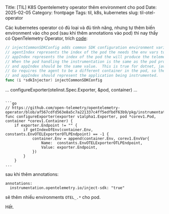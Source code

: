 Title: [TIL] K8S Opentelemetry operator thêm environment cho pod
Date: 2025-02-05
Category: frontpage
Tags: til, k8s, kubernetes
slug: til-otel-operator

Các kubernetes operator có đủ loại và đủ tính năng, nhưng tự thêm biến environment vào cho pod (sau khi thêm annotations vào pod) thì nay thấy có OpenTelemetry Operator, trích [code](https://github.com/open-telemetry/opentelemetry-operator/blob/6782fdfb2a4cb59541bec2299a4553cd952debee/pkg/instrumentation/sdk.go#L296):

```go
// injectCommonSDKConfig adds common SDK configuration environment variables to the necessary pod
// agentIndex represents the index of the pod the needs the env vars to instrument the application.
// appIndex represents the index of the pod the will produce the telemetry.
// When the pod handling the instrumentation is the same as the pod producing the telemetry agentIndex
// and appIndex should be the same value.  This is true for dotnet, java, nodejs, and python instrumentations.
// Go requires the agent to be a different container in the pod, so the agentIndex should represent this new sidecar
// and appIndex should represent the application being instrumented.
func (i *sdkInjector) injectCommonSDKConfig
```
...
	configureExporter(otelinst.Spec.Exporter, &pod, container)
...
```

```go
// https://github.com/open-telemetry/opentelemetry-operator/blob/af567cdfd563e8a5c7a221337c4ff5edfbdf63b9/pkg/instrumentation/exporter.go#L17
func configureExporter(exporter v1alpha1.Exporter, pod *corev1.Pod, container *corev1.Container) {
	if exporter.Endpoint != "" {
		if getIndexOfEnv(container.Env, constants.EnvOTELExporterOTLPEndpoint) == -1 {
			container.Env = append(container.Env, corev1.EnvVar{
				Name:  constants.EnvOTELExporterOTLPEndpoint,
				Value: exporter.Endpoint,
			})
		}
	}
...
```


sau khi thêm annotations:

```
annotations:
  instrumentation.opentelemetry.io/inject-sdk: "true"
```


sẽ thêm nhiều environments `OTEL_.*` cho pod.

Hết.
